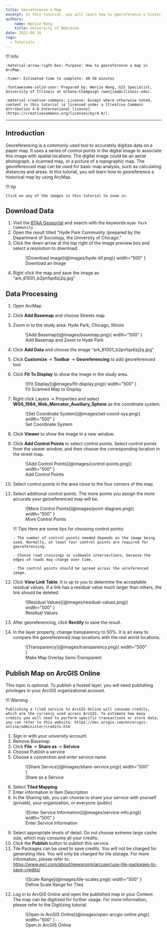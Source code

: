 ```yaml
---
title: Georeference a Map
excerpt: In this tutorial, you will learn how to georeference a historical map by using ArcMap. 
authors:
    name: Wenjie Wang
    title: University of Nebraska
date: 2021-08-16
tags:
  - Tutorials
---
```

!!! Info

	:material-arrow-right-box: Purpose: How to georeference a map in ArcMap.
	
	:timer: Estimated time to complete: 40-50 minutes

	:fontawesome-solid-user: Prepared by: Wenjie Wang, GIS Specialist, University of Illinois at Urbana-Champaign (wenjiew@illinois.edu). 

	:material-creative-commons: License: Except where otherwise noted, content in this tutorial is licensed under a [Creative Commons Attribution 4.0 International license](https://creativecommons.org/licenses/by/4.0/).

------------------------------


## Introduction

Georeferencing is a commonly used tool to accurately digitize data on a paper map. It uses a series of control points in the digital image to associate this image with spatial locations. The digital image could be an aerial photograph, a scanned map, or a picture of a topographic map. The georeferenced map can be used for basic map analysis, such as calculating distances and areas. In this tutorial, you will learn how to georeference a historical map by using ArcMap. 

!!! tip

	Click on any of the images in this tutorial to zoom in.


## Download Data

1. Visit the [BTAA Geoportal](https://geo.btaa.org) and search with the keywords `Hyde Park Community`
2. Open the result titled "Hyde Park Community /prepared by the Department of Sociology, the University of Chicago."
3. Click the down arrow at the top right of the image preview box and select a resolution to download.
    <figure markdown>
     ![Download image](@images/hyde-iiif.png){ width="500" }
     <figcaption>Download an image</figcaption>
    </figure>
4. Right click the map and save the image as “ark_61001_b2pn1qx6zj2q.jpg”

## Data Processing

1. Open ArcMap
2. Click **Add Basemap** and choose Streets map
3. Zoom in to the study area: Hyde Park, Chicago, Illinois
    <figure markdown>
    ![Add Basemap](@images/basemap.png){ width="500" }<figcaption>Add Basemap and Zoom to Hyde Park</figcaption>
    </figure>
4. Click **Add Data** and choose the image “ark_61001_b2pn1qx6zj2q.jpg”
5. Click **Customize** -> **Toolbar** -> **Georeferencing** to add georeferenced tool
6. Click **Fit To Display** to show the image in the study area.
    <figure markdown>
    ![Fit Display](@images/fit-display.png){ width="500" }<figcaption>Fit Scanned Map to Display</figcaption>
    </figure>
7. Right click Layers -> Properties and select **WGS_1984_Web_Mercator_Auxiliary_Sphere** as the coordinate system. 
    <figure markdown>
    ![Set Coordinate System](@images/set-coord-sys.png){ width="500" }<figcaption>Set Coordinate System</figcaption>
    </figure>
8. Click **Viewer** to show the image in a new window.
9. Click **Add Control Points** to select control points. Select control points from the viewer window, and then choose the corresponding location in the street map.
    <figure markdown>
    ![Add Control Points](@images/control-points.png){ width="500" }<figcaption>Add Control Points</figcaption>
    </figure>
10. Select control points in the area close to the four corners of the map.
11. Select additional control points. The more points you assign the more accurate your georeferenced map will be.
    <figure markdown>
    ![More Control Points](@images/point-diagram.png){ width="500" }<figcaption>More Control Points</figcaption>
    </figure>

    !!! Tips
    	Here are some tips for choosing control points:

    	- The number of control points needed depends on the image being used. Normally, at least four control points are required for georeferencing.

    	- Choose road crossings or sidewalk intersections, because the edges of roads may change over time.

    	- The control points should be spread across the unreferenced image.

12. Click **View Link Table**. It is up to you to determine the acceptable residual values. If a link has a residual value much larger than others, the link should be deleted. 
    <figure markdown>
    ![Residual Values](@images/residual-values.png){ width="500" }<figcaption>Residual Values</figcaption>
    </figure>
13. After georeferencing, click **Rectify** to save the result.
14. In the layer property, change transparency to 50%. It is an easy to compare the georeferenced map locations with the real world locations.
    <figure markdown>
    ![Transparency](@images/transparency.png){ width="500" }<figcaption>Make Map Overlay Semi-Transparent</figcaption>
    </figure>

## Publish Map on ArcGIS Online

This topic is optional. To publish a hosted layer, you will need publishing privileges in your ArcGIS organizational account.

!!! Warning
	
	Publishing a tiled service to ArcGIS Online will consume credits, which are the currency used across ArcGIS. To estimate how many credits you will need to perform specific transactions or store data, you can refer to this website: https://doc.arcgis.com/en/arcgis-online/administer/credits.htm

1. Sign in with your university account.
2. Remove Basemap
3. Click **File** -> **Share as** -> **Service**
4. Choose Publish a service
5. Choose a connection and enter service name
    <figure markdown>
    ![Share Service](@images/share-service.png){ width="500" }<figcaption>Share as a Service</figcaption>
    </figure>
6. Select **Tiled Mapping**
7. Enter information in Item Description
8. In the Sharing tab, you can choose to share your service with yourself (private), your organization, or everyone (public) 
    <figure markdown>
    ![Enter Service Information](@images/service-info.png){ width="500" }<figcaption>Enter Service Information</figcaption>
    </figure>
9. Select appropriate levels of detail. Do not choose extreme large cashe size, which may consume all your credits. 
10. Click the **Publish** button to publish this service.
11. Tile Packages can be used to save credits. You will not be charged for generating tiles. You will only be charged for tile storage. For more information, please refer to:  https://www.esri.com/about/newsroom/arcuser/use-tile-packages-to-save-credits/
    <figure markdown>
    ![Scale Range](@images/tile-scales.png){ width="500" }<figcaption>Define Scale Range for Tiles</figcaption>
    </figure>
12. Log in to ArcGIS Online and open the published map in your Content. The map can be digitized for further usage. For more information, please refer to the Digitizing tutorial.
    <figure markdown>
    ![Open in ArcGIS Online](@images/open-arcgis-online.png){ width="500" }<figcaption>Open in ArcGIS Online</figcaption>
    </figure>